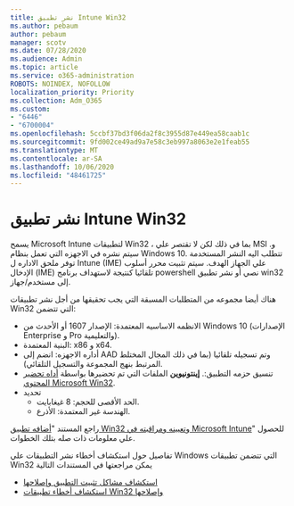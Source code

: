 ```yaml
---
title: نشر تطبيق Intune Win32
ms.author: pebaum
author: pebaum
manager: scotv
ms.date: 07/28/2020
ms.audience: Admin
ms.topic: article
ms.service: o365-administration
ROBOTS: NOINDEX, NOFOLLOW
localization_priority: Priority
ms.collection: Adm_O365
ms.custom:
- "6446"
- "6700004"
ms.openlocfilehash: 5ccbf37bd3f06da2f8c3955d87e449ea58caab1c
ms.sourcegitcommit: 9fd002ce49ad9a7e58c3eb997a8063e2e1feab55
ms.translationtype: MT
ms.contentlocale: ar-SA
ms.lasthandoff: 10/06/2020
ms.locfileid: "48461725"
---
```

# <a name="intune-win32-app-deployment"></a>نشر تطبيق Intune Win32

يسمح Microsoft Intune لتطبيقات Win32 ، بما في ذلك لكن لا تقتصر علي MSI و. سيتم نشره في الاجهزه التي تعمل بنظام Windows 10. تتطلب اليه النشر المستخدمة توفر ملحق الاداره ل Intune (IME) علي الجهاز الهدف. سيتم تثبيت محرر أسلوب الإدخال (IME) تلقائيا كنتيجة لاستهداف برنامج powershell نصي أو نشر تطبيق win32 إلى مستخدم/جهاز.

هناك أيضا مجموعه من المتطلبات المسبقة التي يجب تحقيقها من أجل نشر تطبيقات Win32 التي تتضمن:

- الانظمه الاساسيه المعتمدة: الإصدار 1607 أو الأحدث من Windows 10 (الإصدارات Enterprise و Pro والتعليمية).
- البنية المعتمدة: x86 و x64.
- أداره الاجهزه: انضم إلى AAD وتم تسجيله تلقائيا (بما في ذلك المجال المختلط المرتبط بنهج المجموعة والتسجيل التلقائي).
- تنسيق حزمه التطبيق:. **إينتونيوين**  الملفات التي تم تحضيرها بواسطة [أداه تحضير المحتوي Microsoft Win32](https://docs.microsoft.com/mem/intune/apps/apps-win32-prepare).
- تحديد
    - الحد الأقصى للحجم: 8 غيغابايت.
    - الهندسة غير المعتمدة: الأذرع.

راجع المستند "[أضافه تطبيق Win32 وتعيينه ومراقبته في Microsoft Intune](https://docs.microsoft.com/mem/intune/apps/apps-win32-add)" للحصول علي معلومات ذات صله بتلك الخطوات.

تفاصيل حول استكشاف أخطاء نشر التطبيقات علي Windows التي تتضمن تطبيقات Win32 يمكن مراجعتها في المستندات التالية

- [استكشاف مشاكل تثبيت التطبيق وإصلاحها](https://docs.microsoft.com/mem/intune/apps/troubleshoot-app-install)  
- [استكشاف أخطاء تطبيقات Win32 وإصلاحها](https://docs.microsoft.com/mem/intune/apps/apps-win32-troubleshoot)